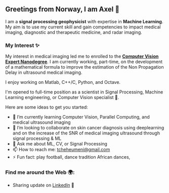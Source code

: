 ## Greetings from Norway, I am Axel 👋

I am a **signal processing geophysicist** with expertise in **Machine Learning**. My aim is to use my current skill and gain competencies to impact medical imaging, diagnostic and therapeutic medicine, and radar imaging. 

### My Interest :sparkles: 
My interest in medical imaging led me to enrolled to the **[Computer Vision Expert Nanodegree](https://www.udacity.com/course/computer-vision-nanodegree--nd891)**. I am currently working, part-time, on the development of a mathematical formula to improve the estimation of the Non Propagation Delay in ultrasound medical imaging.

I enjoy working on Matlab, C++/C, Python, and Octave.

I'm opened to full-time position as a scientist in Signal Processing, Machine Learning engineering, or Computer Vision specialist :rocket:.

Here are some ideas to get you started:

- 🌱 I’m currently learning Computer Vision, Parallel Computing, and medical ultrasound imaging
- 👯 I’m looking to collaborate on skin cancer diagnosis using deeplearning and on the increase of the SNR of medical imaging ultrasound through signal processing & ML
- 💬 Ask me about ML, CV, or Signal Processing
- 📫 How to reach me: tcheheumeni@gmail.com
- ⚡ Fun fact: play football, dance tradition African dances, 

### Find me around the Web :earth_africa::

- Sharing update on [LinkedIn](https://www.linkedin.com/in/tcheheumeni/) :satellite:

